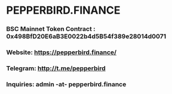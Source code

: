# PEPPERBIRD.FINANCE
### BSC Mainnet Token Contract : 0x498BfD20E6aB3E0022b4d5B54f389e28014d0071
### Website: https://pepperbird.finance/
### Telegram: http://t.me/pepperbird
### Inquiries: admin -at- pepperbird.finance

